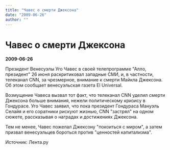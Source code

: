 ```yaml
---
title: "Чавес о смерти Джексона"
date: "2009-06-26"
author: ""
---
```


# Чавес о смерти Джексона

**2009-06-26** 

Президент Венесуэлы Уго Чавес в своей телепрограмме "Алло, президент" 26 июня раскритиковал западные СМИ, и, в частности, телеканал CNN, за чрезмерное, внимание к смерти Майкла Джексона. Об этом сообщает венесуэльская газета El Universal. 



Возмущение Чавеса вызвал тот факт, что телеканал CNN уделил смерти Джексона больше внимания, нежели политическому кризису в Гондурасе. Уго Чавес заявил, что пока президент Гондураса Мануэль Селайя и его соратники рискуют жизнью, CNN "застрял" на одном сюжете, рассказывая о наградах и достижениях Джексона. 



Тем не менее, Чавес пожелал Джексону "покоиться с миром", а затем призвал венесуэльцев бороться против "ценностей капитализма". 



Источник: Лента.ру
